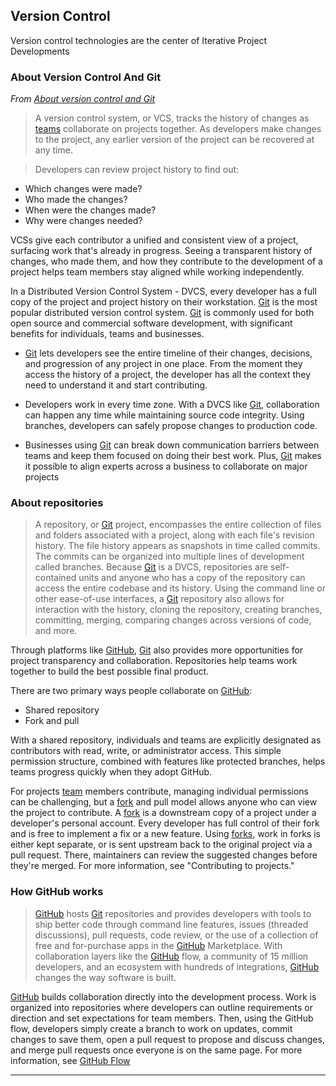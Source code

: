 
## Version Control

Version control technologies are the center of Iterative Project Developments

### About Version Control And Git

*From [About version control and Git](https://docs.github.com/en/get-started/using-git/about-git#about-version-control-and-git)*

> A version control system, or VCS, tracks the history of changes as [teams](team_overview.md) collaborate on projects together. As developers make changes to the project, any earlier version of the project can be recovered at any time.

> Developers can review project history to find out:
>
- Which changes were made?
- Who made the changes?
- When were the changes made?
- Why were changes needed?
>
VCSs give each contributor a unified and consistent view of a project, surfacing work that's already in progress. Seeing a transparent history of changes, who made them, and how they contribute to the development of a project helps team members stay aligned while working independently.
> 
In a Distributed Version Control System - DVCS, every developer has a full copy of the project and project history on their workstation. [Git](git.md) is the most popular distributed version control system. [Git](git.md) is commonly used for both open source and commercial software development, with significant benefits for individuals, teams and businesses.
> 
- [Git](git.md) lets developers see the entire timeline of their changes, decisions, and progression of any project in one place. From the moment they access the history of a project, the developer has all the context they need to understand it and start contributing.
> 
- Developers work in every time zone. With a DVCS like [Git](git.md), collaboration can happen any time while maintaining source code integrity. Using branches, developers can safely propose changes to production code.
> 
- Businesses using [Git](git.md) can break down communication barriers between teams and keep them focused on doing their best work. Plus, [Git](git.md) makes it possible to align experts across a business to collaborate on major projects
>

### About repositories

> A repository, or [Git](git.md) project, encompasses the entire collection of files and folders associated with a project, along with each file's revision history. The file history appears as snapshots in time called commits. The commits can be organized into multiple lines of development called branches. Because [Git](git.md) is a DVCS, repositories are self-contained units and anyone who has a copy of the repository can access the entire codebase and its history. Using the command line or other ease-of-use interfaces, a [Git](git.md) repository also allows for interaction with the history, cloning the repository, creating branches, committing, merging, comparing changes across versions of code, and more.
>
Through platforms like [GitHub](github.md), [Git](git.md) also provides more opportunities for project transparency and collaboration. Repositories help teams work together to build the best possible final product.
>

There are two primary ways people collaborate on [GitHub](github.md):

- Shared repository
- Fork and pull

With a shared repository, individuals and teams are explicitly designated as contributors with read, write, or administrator access. This simple permission structure, combined with features like protected branches, helps teams progress quickly when they adopt GitHub.

For projects [team](team_overview.md) members contribute, managing individual permissions can be challenging, but a [fork](git.md#fork) and pull model allows anyone who can view the project to contribute. A [fork](git.md#fork) is a downstream copy of a project under a developer's personal account. Every developer has full control of their fork and is free to implement a fix or a new feature. Using [forks](git.md#fork), work in forks is either kept separate, or is sent upstream back to the original project via a pull request. There, maintainers can review the suggested changes before they're merged. For more information, see "Contributing to projects."


### How GitHub works

>[GitHub](github.md) hosts [Git](git.md) repositories and provides developers with tools to ship better code through command line features, issues (threaded discussions), pull requests, code review, or the use of a collection of free and for-purchase apps in the [GitHub](github.md) Marketplace. With collaboration layers like the [GitHub](github.md) flow, a community of 15 million developers, and an ecosystem with hundreds of integrations, [GitHub](github.md) changes the way software is built.
>
[GitHub](github.md) builds collaboration directly into the development process. Work is organized into repositories where developers can outline requirements or direction and set expectations for team members. Then, using the GitHub flow, developers simply create a branch to work on updates, commit changes to save them, open a pull request to propose and discuss changes, and merge pull requests once everyone is on the same page. For more information, see [GitHub Flow](github.md#github-flow)
>

---

